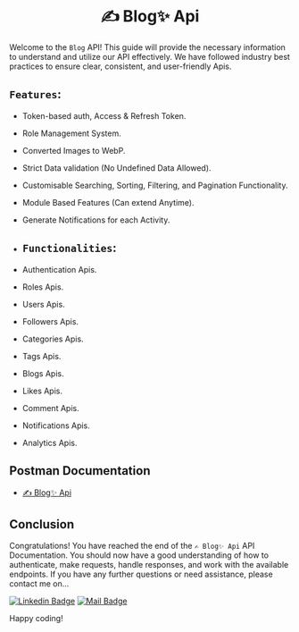<h1 align="center">✍️ Blog✨ Api</h1>

Welcome to the `Blog` API! This guide will provide the necessary information to understand and utilize our API effectively. We have followed industry best practices to ensure clear, consistent, and user-friendly Apis.

## `Features`:

- Token-based auth, Access & Refresh Token.
- Role Management System.
- Converted Images to WebP.
- Strict Data validation (No Undefined Data Allowed).
- Customisable Searching, Sorting, Filtering, and Pagination Functionality.
- Module Based Features (Can extend Anytime).
- Generate Notifications for each Activity.

- ## `Functionalities`:

- Authentication Apis.
- Roles Apis.
- Users Apis.
- Followers Apis.
- Categories Apis.
- Tags Apis.
- Blogs Apis.
- Likes Apis.
- Comment Apis.
- Notifications Apis.
- Analytics Apis.

## Postman Documentation
- <a href="https://documenter.getpostman.com/view/11483431/2s9YC32Zpi" target="_blank">✍️ Blog✨ Api</a>

## Conclusion

Congratulations! You have reached the end of the `✍️ Blog✨ Api` API Documentation. You should now have a good understanding of how to authenticate, make requests, handle responses, and work with the available endpoints. If you have any further questions or need assistance, please contact me on...

[![Linkedin Badge](https://img.shields.io/badge/LinkedIn-0077B5?style=for-the-badge&logo=linkedin&logoColor=white)](https://www.linkedin.com/in/pronazmul) 
[![Mail Badge](https://img.shields.io/badge/Gmail-D14836?style=for-the-badge&logo=gmail&logoColor=white)](mailto:developernazmul@gmail.com)

Happy coding!




